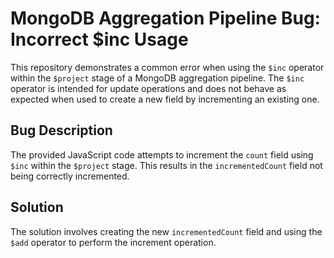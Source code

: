 # MongoDB Aggregation Pipeline Bug: Incorrect $inc Usage

This repository demonstrates a common error when using the `$inc` operator within the `$project` stage of a MongoDB aggregation pipeline. The `$inc` operator is intended for update operations and does not behave as expected when used to create a new field by incrementing an existing one.

## Bug Description
The provided JavaScript code attempts to increment the `count` field using `$inc` within the `$project` stage. This results in the `incrementedCount` field not being correctly incremented. 

## Solution
The solution involves creating the new `incrementedCount` field and using the `$add` operator to perform the increment operation.